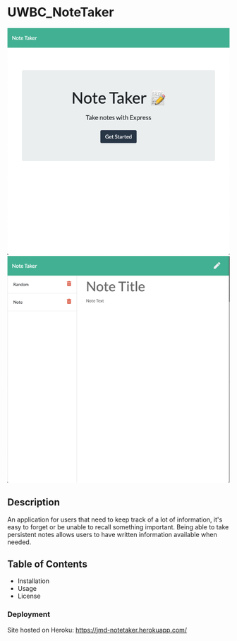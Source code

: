 # UWBC_NoteTaker

![Front Page](./img/front.png?raw=true "Front Page of Note Taker")
![Note Taker Page](./img/notes.png?raw=true "Note Taker Page")

## Description
An application for users that need to keep track of a lot of information, it's easy to forget or be unable to recall something important. Being able to take persistent notes allows users to have written information available when needed.

## Table of Contents
- Installation
- Usage 
- License

### Deployment
Site hosted on Heroku: https://jmd-notetaker.herokuapp.com/
